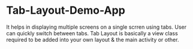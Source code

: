 # Tab-Layout-Demo-App
It helps in displaying multiple screens on a single scrren using tabs. User can quickly switch between tabs.
Tab Layout is basically a view class required to be added into your own layout & the main activity or other.
